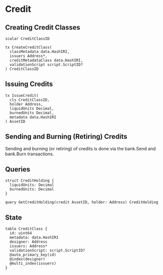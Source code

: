 # Credit

## Creating Credit Classes

```
scalar CreditClassID

tx CreateCreditClass(
  classMetadata data.HashIRI,
  issuers Address*,
  creditMetadataClass data.HashIRI,
  validationScript script.ScriptID?
) CreditClassID
```

## Issuing Credits


```
tx IssueCredit(
  cls CreditClassID,
  holder Address,
  liquidUnits Decimal,
  burnedUnits Decimal,
  metadata data.HashIRI
) AssetID
```

## Sending and Burning (Retiring) Credits

Sending and burning (or retiring) of credits is done via the bank.Send and
bank.Burn transactions.

## Queries

```
struct CreditHolding {
  liquidUnits: Decimal
  burnedUnits: Decimal
}

query GetCreditHolding(credit AssetID, holder: Address) CreditHolding
```

## State

```text
table CreditClass {
  id: uint64
  metadata: data.HashIRI
  designer: Address
  issuers: Address*
  validationScript: script.ScriptID?
  @auto_primary_key(id)
  @index(designer)
  @multi_index(issuers)
}
```



